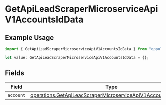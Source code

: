 # GetApiLeadScraperMicroserviceApiV1AccountsIdData

## Example Usage

```typescript
import { GetApiLeadScraperMicroserviceApiV1AccountsIdData } from "oppulence-backend-sdk/models/operations";

let value: GetApiLeadScraperMicroserviceApiV1AccountsIdData = {};
```

## Fields

| Field                                                                                                                                            | Type                                                                                                                                             | Required                                                                                                                                         | Description                                                                                                                                      |
| ------------------------------------------------------------------------------------------------------------------------------------------------ | ------------------------------------------------------------------------------------------------------------------------------------------------ | ------------------------------------------------------------------------------------------------------------------------------------------------ | ------------------------------------------------------------------------------------------------------------------------------------------------ |
| `account`                                                                                                                                        | [operations.GetApiLeadScraperMicroserviceApiV1AccountsIdAccount](../../models/operations/getapileadscrapermicroserviceapiv1accountsidaccount.md) | :heavy_minus_sign:                                                                                                                               | N/A                                                                                                                                              |